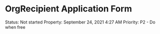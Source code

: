 # OrgRecipient Application Form

Status: Not started
Property: September 24, 2021 4:27 AM
Priority: P2 - Do when free